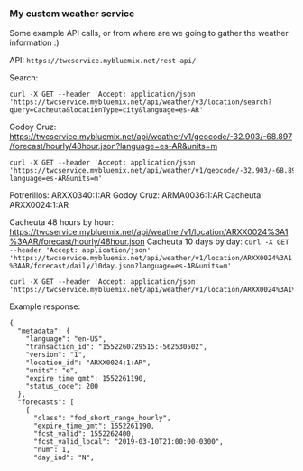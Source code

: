 ### My custom weather service

Some example API calls, or from where are we going to gather the weather information :)

API: `https://twcservice.mybluemix.net/rest-api/`

Search:
```
curl -X GET --header 'Accept: application/json' 'https://twcservice.mybluemix.net/api/weather/v3/location/search?query=Cacheuta&locationType=city&language=es-AR'

```

Godoy Cruz: https://twcservice.mybluemix.net/api/weather/v1/geocode/-32.903/-68.897/forecast/hourly/48hour.json?language=es-AR&units=m
```
curl -X GET --header 'Accept: application/json' 'https://twcservice.mybluemix.net/api/weather/v1/geocode/-32.903/-68.897/forecast/hourly/48hour.json?language=es-AR&units=m'
```

Potrerillos: ARXX0340:1:AR
Godoy Cruz: ARMA0036:1:AR
Cacheuta: ARXX0024:1:AR

Cacheuta 48 hours by hour: https://twcservice.mybluemix.net/api/weather/v1/location/ARXX0024%3A1%3AAR/forecast/hourly/48hour.json
Cacheuta 10 days by day: `curl -X GET --header 'Accept: application/json' 'https://twcservice.mybluemix.net/api/weather/v1/location/ARXX0024%3A1%3AAR/forecast/daily/10day.json?language=es-AR&units=m'`
```
curl -X GET --header 'Accept: application/json' 'https://twcservice.mybluemix.net/api/weather/v1/location/ARXX0024%3A1%3AAR/forecast/hourly/48hour.json'
```

Example response:
```
{
  "metadata": {
    "language": "en-US",
    "transaction_id": "1552260729515:-562530502",
    "version": "1",
    "location_id": "ARXX0024:1:AR",
    "units": "e",
    "expire_time_gmt": 1552261190,
    "status_code": 200
  },
  "forecasts": [
    {
      "class": "fod_short_range_hourly",
      "expire_time_gmt": 1552261190,
      "fcst_valid": 1552262400,
      "fcst_valid_local": "2019-03-10T21:00:00-0300",
      "num": 1,
      "day_ind": "N",
```
